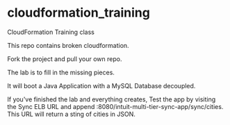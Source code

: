 cloudformation_training
=======================

CloudFormation Training class

This repo contains broken cloudformation. 

Fork the project and pull your own repo. 

The lab is to fill in the missing pieces. 

It will boot a Java Application with a MySQL Database decoupled.

If you've finished the lab and everything creates, Test the app by visiting the Sync ELB URL and append :8080/intuit-multi-tier-sync-app/sync/cities. 
This URL will return a sting of cities in JSON.


